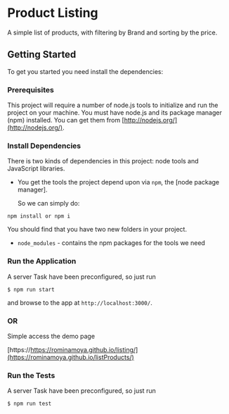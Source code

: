 Product Listing
===================

 A simple list of products, with filtering by Brand and sorting by the price.

## Getting Started

To get you started you need install the dependencies:

### Prerequisites


This project will require a number of node.js tools to initialize and run the project on your machine. You must have node.js and its package manager (npm) installed.  You can get them from [http://nodejs.org/](http://nodejs.org/).

### Install Dependencies

There is two kinds of dependencies in this project: node tools and JavaScript libraries.

* You get the tools the project depend upon via `npm`, the [node package manager].

  So we can simply do:

```
npm install or npm i
```
 You should find that you have two new folders in your project.

* `node_modules` - contains the npm packages for the tools we need


### Run the Application

A server Task have been preconfigured, so just run

```
$ npm run start
```
and  browse to the app at `http://localhost:3000/`.

### OR

Simple access the demo page

[https://https://rominamoya.github.io/listing/](https://rominamoya.github.io/listProducts/)

### Run the Tests

A server Task have been preconfigured, so just run

```
$ npm run test
```
